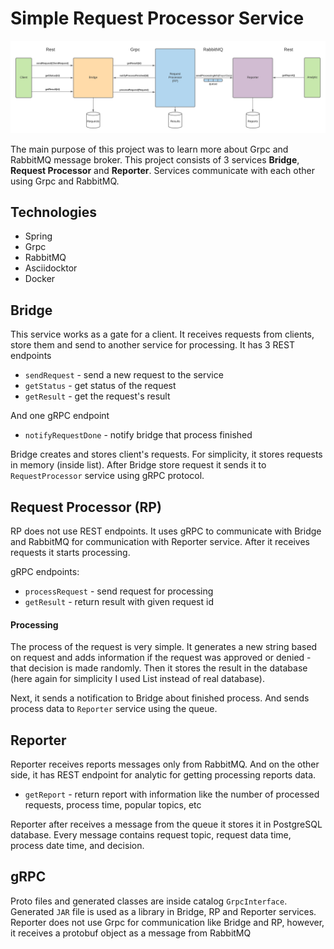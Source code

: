 # Simple Request Processor Service
![Alt text](Images/flow.png?raw=true "component")

The main purpose of this project was to learn more about Grpc and RabbitMQ message broker.
This project consists of 3 services **Bridge**, **Request Processor** and **Reporter**. Services communicate with each other using Grpc and RabbitMQ. 

## Technologies
* Spring
* Grpc
* RabbitMQ
* Asciidocktor
* Docker

## Bridge
This service works as a gate for a client. It receives requests from clients, store them and send to another service for processing. It has 3 REST endpoints
* `sendRequest` - send a new request to the service
* `getStatus` - get status of the request
* `getResult` - get the request's result

And one gRPC endpoint
* `notifyRequestDone` - notify bridge that process finished

Bridge creates and stores client's requests. For simplicity, it stores requests in memory (inside list). After Bridge store request it sends it to `RequestProcessor` service using gRPC protocol.

## Request Processor (RP)
RP does not use REST endpoints. It uses gRPC to communicate with Bridge and RabbitMQ for communication with Reporter service. After it receives requests it starts processing.

gRPC endpoints:
* `processRequest` - send request for processing
* `getResult` - return result with given request id

#### Processing
The process of the request is very simple. It generates a new string based on request and adds information if the request was approved or denied - that decision is made randomly. Then it stores the result in the database (here again for simplicity I used List instead of real database).

Next, it sends a notification to Bridge about finished process. And sends process data to `Reporter` service using the queue.

## Reporter
Reporter receives reports messages only from RabbitMQ. And on the other side, it has REST endpoint for analytic for getting processing reports data.
* `getReport` - return report with information like the number of processed requests, process time, popular topics, etc

Reporter after receives a message from the queue it stores it in PostgreSQL database. Every message contains request topic, request data time, process date time, and decision.

## gRPC
Proto files and generated classes are inside catalog `GrpcInterface`. Generated `JAR` file is used as a library in Bridge, RP and Reporter services. Reporter does not use Grpc for communication like Bridge and RP, however, it receives a protobuf object as a message from RabbitMQ
